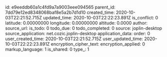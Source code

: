 

id: e9eeddb60a1c4fd9a7a9003eee094565
parent_id: 7dd79e12ed8348068baf8e5a2b7d1d10
created_time: 2020-10-03T22:21:52.715Z
updated_time: 2020-10-03T22:22:23.891Z
is_conflict: 0
latitude: 0.00000000
longitude: 0.00000000
altitude: 0.0000
author: 
source_url: 
is_todo: 0
todo_due: 0
todo_completed: 0
source: joplin-desktop
source_application: net.cozic.joplin-desktop
application_data: 
order: 0
user_created_time: 2020-10-03T22:21:52.715Z
user_updated_time: 2020-10-03T22:22:23.891Z
encryption_cipher_text: 
encryption_applied: 0
markup_language: 1
is_shared: 0
type_: 1
